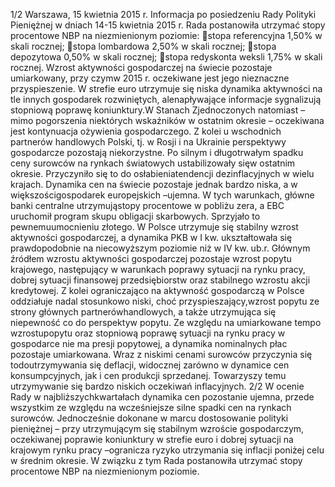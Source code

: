 1/2
Warszawa, 15 kwietnia 2015 r.
Informacja po posiedzeniu Rady Polityki Pieniężnej
w dniach 14-15 kwietnia 2015 r.
Rada postanowiła utrzymać stopy procentowe NBP na niezmienionym poziomie:
stopa referencyjna 1,50% w skali rocznej;
stopa lombardowa 2,50% w skali rocznej;
stopa depozytowa 0,50% w skali rocznej;
stopa redyskonta weksli 1,75% w skali rocznej.
Wzrost aktywności gospodarczej na świecie pozostaje umiarkowany, przy czymw
2015 r. oczekiwane jest jego nieznaczne przyspieszenie. W strefie euro utrzymuje się
niska dynamika aktywności na tle innych gospodarek rozwiniętych, alenapływające
informacje sygnalizują stopniową poprawę koniunktury.W Stanach Zjednoczonych
natomiast – mimo pogorszenia niektórych wskaźników w ostatnim okresie – oczekiwana
jest kontynuacja ożywienia gospodarczego. Z kolei u wschodnich partnerów
handlowych Polski, tj. w Rosji i na Ukrainie perspektywy gospodarcze pozostają
niekorzystne.
Po silnym i długotrwałym spadku ceny surowców na rynkach światowych
ustabilizowały sięw ostatnim okresie. Przyczyniło się to do osłabieniatendencji
dezinflacyjnych w wielu krajach. Dynamika cen na świecie pozostaje jednak bardzo
niska, a w większościgospodarek europejskich –ujemna. W tych warunkach, główne
banki centralne utrzymująstopy procentowe w pobliżu zera, a EBC uruchomił program
skupu obligacji skarbowych. Sprzyjało to pewnemuumocnieniu złotego.
W Polsce utrzymuje się stabilny wzrost aktywności gospodarczej, a dynamika PKB w
I kw. ukształtowała się prawdopodobnie na niecowyższym poziomie niż w IV kw. ub.r.
Głównym źródłem wzrostu aktywności gospodarczej pozostaje wzrost popytu
krajowego, następujący w warunkach poprawy sytuacji na rynku pracy, dobrej sytuacji
finansowej przedsiębiorstw oraz stabilnego wzrostu akcji kredytowej. Z kolei
ograniczająco na aktywność gospodarczą w Polsce oddziałuje nadal stosunkowo niski,
choć przyspieszający,wzrost popytu ze strony głównych partnerówhandlowych, a
także utrzymująca się niepewność co do perspektyw popytu.
Ze względu na umiarkowane tempo wzrostupopytu oraz stopniową poprawę
sytuacji na rynku pracy w gospodarce nie ma presji popytowej, a dynamika
nominalnych płac pozostaje umiarkowana. Wraz z niskimi cenami surowców
przyczynia się todoutrzymywania się deflacji, widocznej zarówno w dynamice cen
konsumpcyjnych, jak i cen produkcji sprzedanej. Towarzyszy temu utrzymywanie się
bardzo niskich oczekiwań inflacyjnych.
2/2
W ocenie Rady w najbliższychkwartałach dynamika cen pozostanie ujemna, przede
wszystkim ze względu na wcześniejsze silne spadki cen na rynkach surowców.
Jednocześnie dokonane w marcu dostosowanie polityki pieniężnej – przy utrzymującym
się stabilnym wzroście gospodarczym, oczekiwanej poprawie koniunktury w strefie
euro i dobrej sytuacji na krajowym rynku pracy –ogranicza ryzyko utrzymania się
inflacji poniżej celu w średnim okresie. W związku z tym Rada postanowiła utrzymać
stopy procentowe NBP na niezmienionym poziomie.
